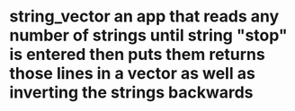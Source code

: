 # string_vector an app that reads any number of strings until string "stop" is entered then puts them returns those lines in a vector as well as inverting the strings backwards
